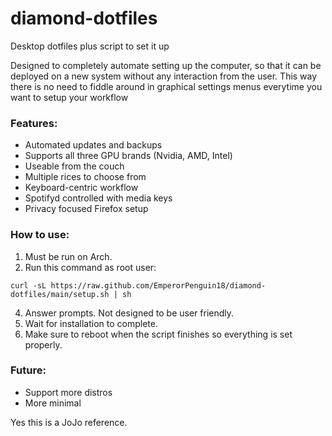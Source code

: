 # diamond-dotfiles
Desktop dotfiles plus script to set it up

Designed to completely automate setting up the computer, so that it can be deployed on a new system without any interaction from the user. This way there is no need to fiddle around in graphical settings menus everytime you want to setup your workflow

### Features:
- Automated updates and backups
- Supports all three GPU brands (Nvidia, AMD, Intel)
- Useable from the couch
- Multiple rices to choose from
- Keyboard-centric workflow
- Spotifyd controlled with media keys
- Privacy focused Firefox setup

### How to use:
1. Must be run on Arch.
2. Run this command as root user:
```
curl -sL https://raw.github.com/EmperorPenguin18/diamond-dotfiles/main/setup.sh | sh
```
4. Answer prompts. Not designed to be user friendly.
5. Wait for installation to complete.
6. Make sure to reboot when the script finishes so everything is set properly.

### Future:
- Support more distros
- More minimal

Yes this is a JoJo reference.
